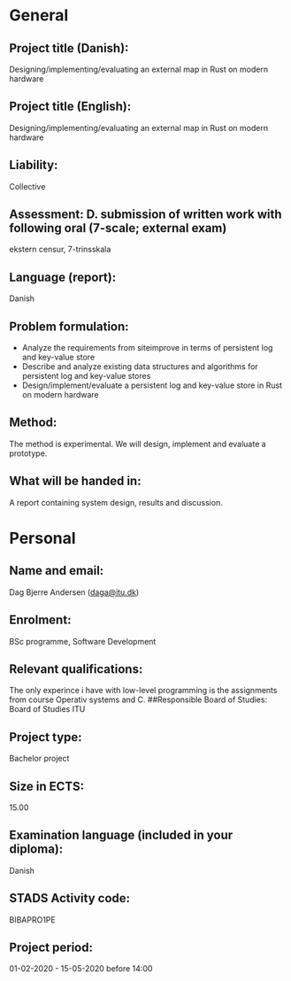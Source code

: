 # General

## Project title (Danish):	
Designing/implementing/evaluating an external map in Rust on modern hardware
## Project title (English):	
Designing/implementing/evaluating an external map in Rust on modern hardware
## Liability:	
Collective
## Assessment:	D. submission of written work with following oral (7-scale; external exam) 
ekstern censur, 7-trinsskala 
## Language (report):	
Danish

## Problem formulation:	
- Analyze the requirements from siteimprove in terms of persistent log and key-value store
- Describe and analyze existing data structures and algorithms for persistent log and key-value stores
- Design/implement/evaluate a persistent log and key-value store in Rust on modern hardware

## Method:	
The method is experimental. We will design, implement and evaluate a prototype.

## What will be handed in:	
A report containing system design, results and discussion.


# Personal 

## Name and email:	
Dag Bjerre Andersen (daga@itu.dk)	
## Enrolment:	
BSc programme, Software Development	
## Relevant qualifications:	
The only experince i have with low-level programming is the assignments from course Operativ systems and C.
##Responsible Board of Studies:	
Board of Studies ITU	
## Project type:	
Bachelor project
## Size in ECTS:	
15.00
## Examination language (included in your diploma):
Danish
## STADS Activity code:	
BIBAPRO1PE
## Project period:	
01-02-2020 - 15-05-2020 before 14:00

